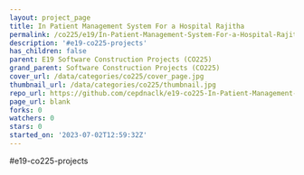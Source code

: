 ```yaml
---
layout: project_page
title: In Patient Management System For a Hospital Rajitha
permalink: /co225/e19/In-Patient-Management-System-For-a-Hospital-Rajitha/
description: '#e19-co225-projects'
has_children: false
parent: E19 Software Construction Projects (CO225)
grand_parent: Software Construction Projects (CO225)
cover_url: /data/categories/co225/cover_page.jpg
thumbnail_url: /data/categories/co225/thumbnail.jpg
repo_url: https://github.com/cepdnaclk/e19-co225-In-Patient-Management-System-For-a-Hospital-Rajitha
page_url: blank
forks: 0
watchers: 0
stars: 0
started_on: '2023-07-02T12:59:32Z'
---
```


#e19-co225-projects